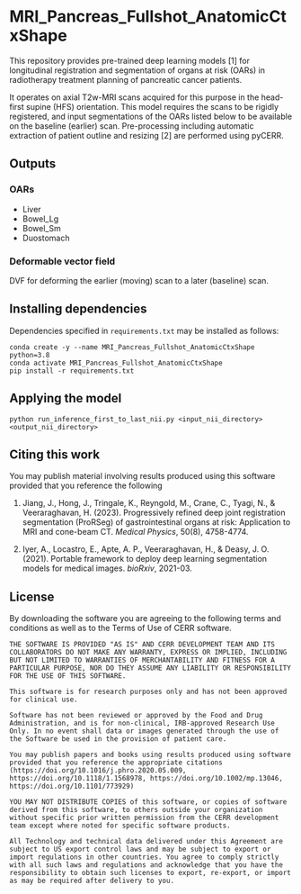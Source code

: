 # MRI_Pancreas_Fullshot_AnatomicCtxShape
This repository provides pre-trained deep learning models [1] for longitudinal registration and segmentation of organs at risk (OARs)
in radiotherapy treatment planning of pancreatic cancer patients.  
  
It operates on axial T2w-MRI scans acquired for this purpose in the head-first supine (HFS) orientation. This model requires the scans to be rigidly registered, and input segmentations of the OARs listed below to be available on the baseline (earlier) scan. Pre-processing including automatic extraction of patient outline and resizing [2] are performed using pyCERR.
  
## Outputs

### OARs

* Liver  
* Bowel_Lg  
* Bowel_Sm   
* Duostomach  

### Deformable vector field
DVF for deforming the earlier (moving) scan to a later (baseline) scan.
  
## Installing dependencies  
Dependencies specified in `requirements.txt` may be installed as follows:  
  
````
conda create -y --name MRI_Pancreas_Fullshot_AnatomicCtxShape python=3.8
conda activate MRI_Pancreas_Fullshot_AnatomicCtxShape  
pip install -r requirements.txt  
````
  
## Applying the model  
```  
python run_inference_first_to_last_nii.py <input_nii_directory> <output_nii_directory>  
```
  
## Citing this work
You may publish material involving results produced using this software provided that you reference the following  
  
1. Jiang, J., Hong, J., Tringale, K., Reyngold, M., Crane, C., Tyagi, N., & Veeraraghavan, H. (2023). Progressively refined deep joint registration segmentation (ProRSeg) of gastrointestinal organs at risk: Application to MRI and cone-beam CT. *Medical Physics*, 50(8), 4758-4774.  
  
2.  Iyer, A., Locastro, E., Apte, A. P., Veeraraghavan, H., & Deasy, J. O. (2021). Portable framework to deploy deep learning segmentation models for medical images. *bioRxiv*, 2021-03.    

## License
By downloading the software you are agreeing to the following terms and conditions as well as to the Terms of Use of CERR software.

    THE SOFTWARE IS PROVIDED "AS IS" AND CERR DEVELOPMENT TEAM AND ITS COLLABORATORS DO NOT MAKE ANY WARRANTY, EXPRESS OR IMPLIED, INCLUDING BUT NOT LIMITED TO WARRANTIES OF MERCHANTABILITY AND FITNESS FOR A PARTICULAR PURPOSE, NOR DO THEY ASSUME ANY LIABILITY OR RESPONSIBILITY FOR THE USE OF THIS SOFTWARE.
        
    This software is for research purposes only and has not been approved for clinical use.
    
    Software has not been reviewed or approved by the Food and Drug Administration, and is for non-clinical, IRB-approved Research Use Only. In no event shall data or images generated through the use of the Software be used in the provision of patient care.
    
    You may publish papers and books using results produced using software provided that you reference the appropriate citations (https://doi.org/10.1016/j.phro.2020.05.009, https://doi.org/10.1118/1.1568978, https://doi.org/10.1002/mp.13046, https://doi.org/10.1101/773929)
    
    YOU MAY NOT DISTRIBUTE COPIES of this software, or copies of software derived from this software, to others outside your organization without specific prior written permission from the CERR development team except where noted for specific software products.

    All Technology and technical data delivered under this Agreement are subject to US export control laws and may be subject to export or import regulations in other countries. You agree to comply strictly with all such laws and regulations and acknowledge that you have the responsibility to obtain such licenses to export, re-export, or import as may be required after delivery to you.


